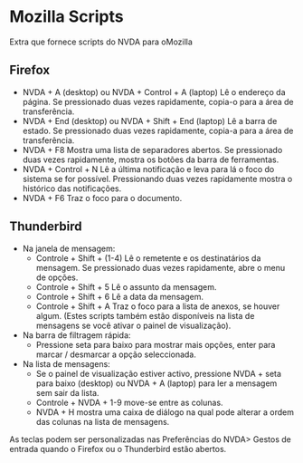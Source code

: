 # Mozilla Scripts
 
 Extra que fornece scripts do NVDA para oMozilla
 
## Firefox

* NVDA + A (desktop) ou NVDA + Control + A (laptop) Lê o endereço da página. Se pressionado duas vezes rapidamente, copia-o para a área de transferência.
* NVDA + End (desktop) ou NVDA + Shift + End (laptop) Lê a barra de estado. Se pressionado duas vezes rapidamente, copia-a para a área de transferência.
* NVDA + F8 Mostra uma lista de separadores abertos. Se pressionado duas vezes rapidamente, mostra os botões da barra de ferramentas.
* NVDA + Control + N Lê a última notificação e leva para lá o foco do sistema se for possível. Pressionando duas vezes rapidamente mostra o histórico das notificações.
* NVDA + F6 Traz o foco para o documento.
 
## Thunderbird
 
* Na janela de mensagem:
	* Controle + Shift + (1-4) Lê o remetente e os destinatários da mensagem. Se pressionado duas vezes rapidamente, abre o menu de opções.
	* Controle + Shift + 5 Lê o assunto da mensagem.
	* Controle + Shift + 6 Lê a data da mensagem.
	* Controle + Shift + A Traz o foco para a lista de anexos, se houver algum.
(Estes scripts também estão disponíveis na lista de mensagens se você ativar o painel de visualização).
* Na barra de filtragem rápida:
	* Pressione seta para baixo para mostrar  mais opções, enter para marcar / desmarcar a opção seleccionada.
* Na lista de mensagens:
	* Se o painel de visualização estiver activo, pressione NVDA + seta para baixo (desktop) ou NVDA + A (laptop) para ler a mensagem sem sair da lista.
	* Controle + NVDA + 1-9 move-se entre as colunas.
	* NVDA + H mostra uma caixa de diálogo na qual  pode alterar a ordem das colunas na lista de mensagens.

As teclas podem ser personalizadas nas Preferências do NVDA> Gestos de entrada quando o Firefox ou o Thunderbird estão abertos.